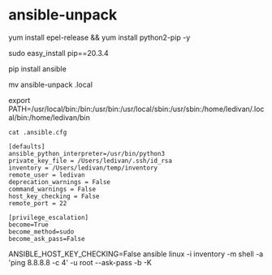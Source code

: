 # ansible-unpack

yum install epel-release && yum install python2-pip -y

sudo easy_install pip==20.3.4

pip install ansible

mv ansible-unpack .local

export PATH=/usr/local/bin:/bin:/usr/bin:/usr/local/sbin:/usr/sbin:/home/ledivan/.local/bin:/home/ledivan/bin

```
cat .ansible.cfg

[defaults]
ansible_python_interpreter=/usr/bin/python3
private_key_file = /Users/ledivan/.ssh/id_rsa
inventory = /Users/ledivan/temp/inventory
remote_user = ledivan
deprecation_warnings = False
command_warnings = False
host_key_checking = False
remote_port = 22

[privilege_escalation]
become=True
become_method=sudo
become_ask_pass=False
```

ANSIBLE_HOST_KEY_CHECKING=False ansible linux -i inventory -m shell -a 'ping 8.8.8.8 -c 4' -u root --ask-pass -b -K